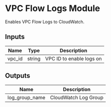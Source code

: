 # VPC Flow Logs Module
Enables VPC Flow Logs to CloudWatch.

## Inputs
| Name   | Type   | Description             |
|--------|--------|-------------------------|
| vpc_id | string | VPC ID to enable logs on|

## Outputs
| Name           | Description             |
|----------------|-------------------------|
| log_group_name | CloudWatch Log Group    |
